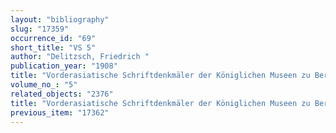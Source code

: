 ```yaml
---
layout: "bibliography"
slug: "17359"
occurrence_id: "69"
short_title: "VS 5"
author: "Delitzsch, Friedrich "
publication_year: "1908"
title: "Vorderasiatische Schriftdenkmäler der Königlichen Museen zu Berlin. 5"
volume_no_: "5"
related_objects: "2376"
title: "Vorderasiatische Schriftdenkmäler der Königlichen Museen zu Berlin. 5"
previous_item: "17362"
---
```

